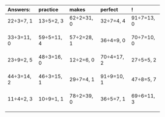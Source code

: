 | Answers: | practice | makes | perfect | ! |
| :--- | :--- | :--- | :--- | :--- |
| 22÷3=7, 1 | 13÷5=2, 3 | 62÷2=31, 0 | 32÷7=4, 4 | 91÷7=13, 0 | 
|   |   |   |   |   | 
|   |   |   |   |   | 
|   |   |   |   |   | 
| 33÷3=11, 0 | 59÷5=11, 4 | 57÷2=28, 1 | 36÷4=9, 0 | 70÷7=10, 0 | 
|   |   |   |   |   | 
|   |   |   |   |   | 
|   |   |   |   |   | 
| 23÷9=2, 5 | 48÷3=16, 0 | 12÷2=6, 0 | 70÷4=17, 2 | 27÷5=5, 2 | 
|   |   |   |   |   | 
|   |   |   |   |   | 
|   |   |   |   |   | 
| 44÷3=14, 2 | 46÷3=15, 1 | 29÷7=4, 1 | 91÷9=10, 1 | 47÷8=5, 7 | 
|   |   |   |   |   | 
|   |   |   |   |   | 
|   |   |   |   |   | 
| 11÷4=2, 3 | 10÷9=1, 1 | 78÷2=39, 0 | 36÷5=7, 1 | 69÷6=11, 3 | 
|   |   |   |   |   | 
|   |   |   |   |   | 
|   |   |   |   |   | 
